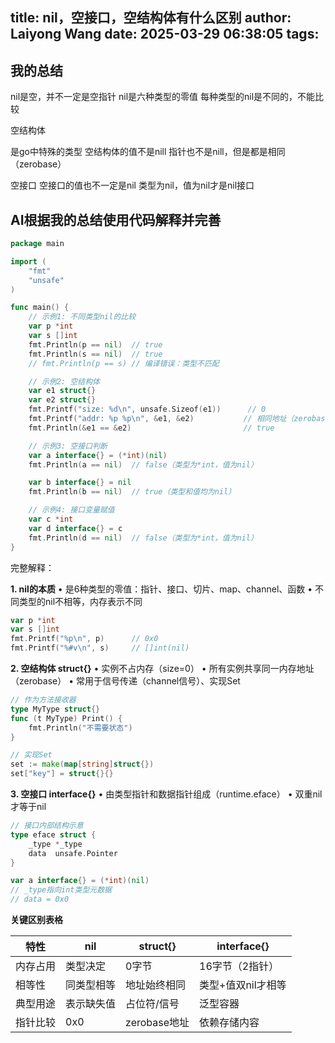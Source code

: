 title: nil，空接口，空结构体有什么区别
author: Laiyong Wang
date: 2025-03-29 06:38:05
tags:
---
## 我的总结
nil是空，并不一定是空指针
nil是六种类型的零值
每种类型的nil是不同的，不能比较

空结构体

是go中特殊的类型
空结构体的值不是nill
指针也不是nill，但是都是相同（zerobase）

空接口
空接口的值也不一定是nil
类型为nil，值为nil才是nil接口

## AI根据我的总结使用代码解释并完善

```go
package main

import (
	"fmt"
	"unsafe"
)

func main() {
	// 示例1: 不同类型nil的比较
	var p *int
	var s []int
	fmt.Println(p == nil)  // true
	fmt.Println(s == nil)  // true
	// fmt.Println(p == s) // 编译错误：类型不匹配

	// 示例2: 空结构体
	var e1 struct{}
	var e2 struct{}
	fmt.Printf("size: %d\n", unsafe.Sizeof(e1))      // 0
	fmt.Printf("addr: %p %p\n", &e1, &e2)           // 相同地址（zerobase）
	fmt.Println(&e1 == &e2)                         // true

	// 示例3: 空接口判断
	var a interface{} = (*int)(nil)
	fmt.Println(a == nil)  // false（类型为*int，值为nil）

	var b interface{} = nil
	fmt.Println(b == nil)  // true（类型和值均为nil）

	// 示例4: 接口变量赋值
	var c *int
	var d interface{} = c
	fmt.Println(d == nil)  // false（类型为*int，值为nil）
}
```

完整解释：

**1. nil的本质**
• 是6种类型的零值：指针、接口、切片、map、channel、函数
• 不同类型的nil不相等，内存表示不同
```go
var p *int
var s []int
fmt.Printf("%p\n", p)      // 0x0
fmt.Printf("%#v\n", s)     // []int(nil)
```

**2. 空结构体 struct{}**
• 实例不占内存（size=0）
• 所有实例共享同一内存地址（zerobase）
• 常用于信号传递（channel信号）、实现Set
```go
// 作为方法接收器
type MyType struct{}
func (t MyType) Print() {
    fmt.Println("不需要状态")
}

// 实现Set
set := make(map[string]struct{})
set["key"] = struct{}{}
```

**3. 空接口 interface{}**
• 由类型指针和数据指针组成（runtime.eface）
• 双重nil才等于nil
```go
// 接口内部结构示意
type eface struct {
    _type *_type
    data  unsafe.Pointer
}

var a interface{} = (*int)(nil)
// _type指向int类型元数据
// data = 0x0
```

**关键区别表格**

| 特性              | nil         | struct{}       | interface{}        |
|-------------------|-------------|----------------|--------------------|
| 内存占用          | 类型决定    | 0字节          | 16字节（2指针）    |
| 相等性            | 同类型相等  | 地址始终相同   | 类型+值双nil才相等 |
| 典型用途          | 表示缺失值  | 占位符/信号    | 泛型容器           |
| 指针比较          | 0x0         | zerobase地址   | 依赖存储内容        |
